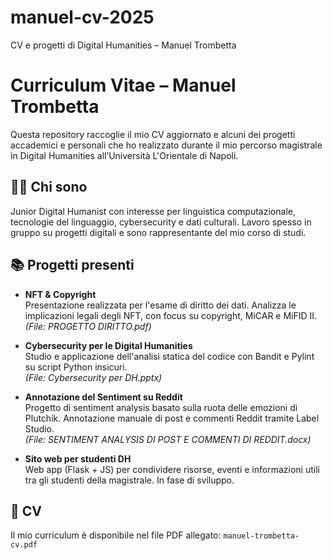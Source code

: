 # manuel-cv-2025
CV e progetti di Digital Humanities – Manuel Trombetta
# Curriculum Vitae – Manuel Trombetta

Questa repository raccoglie il mio CV aggiornato e alcuni dei progetti accademici e personali che ho realizzato durante il mio percorso magistrale in Digital Humanities all’Università L'Orientale di Napoli.

## 👨‍💻 Chi sono
Junior Digital Humanist con interesse per linguistica computazionale, tecnologie del linguaggio, cybersecurity e dati culturali. Lavoro spesso in gruppo su progetti digitali e sono rappresentante del mio corso di studi.

## 📚 Progetti presenti

- **NFT & Copyright**  
  Presentazione realizzata per l'esame di diritto dei dati. Analizza le implicazioni legali degli NFT, con focus su copyright, MiCAR e MiFID II.  
  *(File: PROGETTO DIRITTO.pdf)*

- **Cybersecurity per le Digital Humanities**  
  Studio e applicazione dell'analisi statica del codice con Bandit e Pylint su script Python insicuri.  
  *(File: Cybersecurity per DH.pptx)*

- **Annotazione del Sentiment su Reddit**  
  Progetto di sentiment analysis basato sulla ruota delle emozioni di Plutchik. Annotazione manuale di post e commenti Reddit tramite Label Studio.  
  *(File: SENTIMENT ANALYSIS DI POST E COMMENTI DI REDDIT.docx)*

- **Sito web per studenti DH**  
  Web app (Flask + JS) per condividere risorse, eventi e informazioni utili tra gli studenti della magistrale. In fase di sviluppo.

## 📎 CV
Il mio curriculum è disponibile nel file PDF allegato: `manuel-trombetta-cv.pdf`
